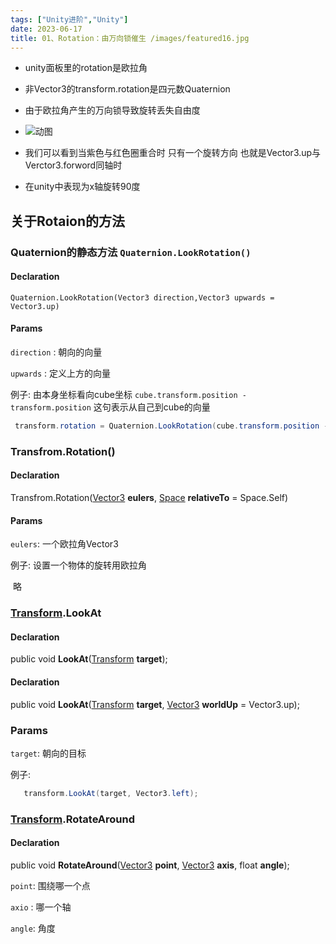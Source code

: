 ```yaml
---
tags: ["Unity进阶","Unity"]
date: 2023-06-17
title: 01、Rotation：由万向锁催生 /images/featured16.jpg
---
```

* unity面板里的rotation是欧拉角

* 非Vector3的transform.rotation是四元数Quaternion
* 由于欧拉角产生的万向锁导致旋转丢失自由度
* ![动图](/images/posts/v2-cabe060d9bebb30d976c7035164bcc75_b.gif)

* 我们可以看到当紫色与红色圈重合时 只有一个旋转方向 也就是Vector3.up与Verctor3.forword同轴时 

* 在unity中表现为x轴旋转90度

## 关于Rotaion的方法

### Quaternion的静态方法 `Quaternion.LookRotation()`

#### Declaration

`Quaternion.LookRotation(Vector3 direction,Vector3 upwards = Vector3.up)`

#### Params

`direction` : 朝向的向量

`upwards`   : 定义上方的向量 

例子:  由本身坐标看向cube坐标 `cube.transform.position - transform.position` 这句表示从自己到cube的向量

```cs
 transform.rotation = Quaternion.LookRotation(cube.transform.position - transform.position);
```

### Transfrom.Rotation()

#### Declaration

Transfrom.Rotation([Vector3](Vector3.html) **eulers**, [Space](Space.html) **relativeTo** = Space.Self)

#### Params

`eulers`: 一个欧拉角Vector3

例子: 设置一个物体的旋转用欧拉角

​	略

### [Transform](Transform.html).LookAt

#### Declaration

public void **LookAt**([Transform](Transform.html) **target**);

#### Declaration

public void **LookAt**([Transform](Transform.html) **target**, [Vector3](Vector3.html) **worldUp** = Vector3.up);

### Params

`target`: 朝向的目标

例子: 

```cs
   transform.LookAt(target, Vector3.left);
```

### [Transform](Transform.html).RotateAround

#### Declaration

public void **RotateAround**([Vector3](Vector3.html) **point**, [Vector3](Vector3.html) **axis**, float **angle**);

`point`: 围绕哪一个点

`axio` : 哪一个轴

`angle`: 角度
